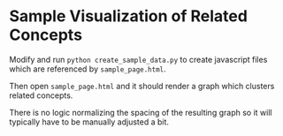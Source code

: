 Sample Visualization of Related Concepts
===

Modify and run `python create_sample_data.py` to create javascript files which are referenced by `sample_page.html`.

Then open `sample_page.html` and it should render a graph which clusters related concepts.

There is no logic normalizing the spacing of the resulting graph so it will typically have to be manually adjusted a bit.
